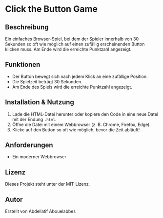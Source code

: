 # Click the Button Game

## Beschreibung
Ein einfaches Browser-Spiel, bei dem der Spieler innerhalb von 30 Sekunden so oft wie möglich auf einen zufällig erscheinenden Button klicken muss. Am Ende wird die erreichte Punktzahl angezeigt.

## Funktionen
- Der Button bewegt sich nach jedem Klick an eine zufällige Position.
- Die Spielzeit beträgt 30 Sekunden.
- Am Ende des Spiels wird die erreichte Punktzahl angezeigt.

## Installation & Nutzung
1. Lade die HTML-Datei herunter oder kopiere den Code in eine neue Datei mit der Endung `.html`.
2. Öffne die Datei mit einem Webbrowser (z. B. Chrome, Firefox, Edge).
3. Klicke auf den Button so oft wie möglich, bevor die Zeit abläuft!

## Anforderungen
- Ein moderner Webbrowser

## Lizenz
Dieses Projekt steht unter der MIT-Lizenz.

## Autor
Erstellt von Abdellatif Abouelabbes
